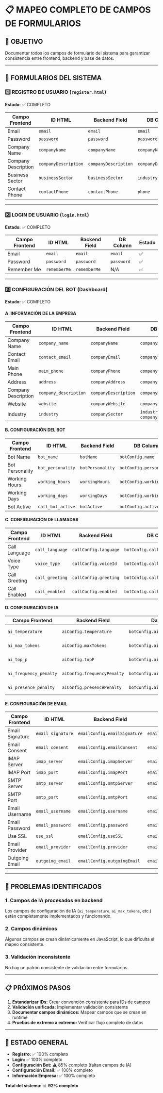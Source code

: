 # 📋 MAPEO COMPLETO DE CAMPOS DE FORMULARIOS

## 🎯 OBJETIVO
Documentar todos los campos de formulario del sistema para garantizar consistencia entre frontend, backend y base de datos.

---

## 📝 FORMULARIOS DEL SISTEMA

### 1️⃣ **REGISTRO DE USUARIO** (`register.html`)
**Estado:** ✅ COMPLETO

| Campo Frontend | ID HTML | Backend Field | DB Column | Estado |
|---------------|---------|---------------|-----------|---------|
| Email | `email` | `email` | `email` | ✅ |
| Password | `password` | `password` | `password` | ✅ |
| Company Name | `companyName` | `companyName` | `companyName` | ✅ |
| Company Description | `companyDescription` | `companyDescription` | `companyDescription` | ✅ |
| Business Sector | `businessSector` | `businessSector` | `industry` | ✅ |
| Contact Phone | `contactPhone` | `contactPhone` | `phone` | ✅ |

---

### 2️⃣ **LOGIN DE USUARIO** (`login.html`)
**Estado:** ✅ COMPLETO

| Campo Frontend | ID HTML | Backend Field | DB Column | Estado |
|---------------|---------|---------------|-----------|---------|
| Email | `email` | `email` | `email` | ✅ |
| Password | `password` | `password` | `password` | ✅ |
| Remember Me | `rememberMe` | `rememberMe` | N/A | ✅ |

---

### 3️⃣ **CONFIGURACIÓN DEL BOT** (Dashboard)
**Estado:** ✅ COMPLETO

#### **A. INFORMACIÓN DE LA EMPRESA**
| Campo Frontend | ID HTML | Backend Field | DB Column | Estado |
|---------------|---------|---------------|-----------|---------|
| Company Name | `company_name` | `companyName` | `companyName` | ✅ |
| Contact Email | `contact_email` | `companyEmail` | `companyInfo.email` | ✅ |
| Main Phone | `main_phone` | `companyPhone` | `companyInfo.phone` | ✅ |
| Address | `address` | `companyAddress` | `companyInfo.address` | ✅ |
| Company Description | `company_description` | `companyDescription` | `companyDescription` | ✅ |
| Website | `website` | `companyWebsite` | `companyInfo.website` | ✅ |
| Industry | `industry` | `companySector` | `industry` + `companyInfo.sector` | ✅ |

#### **B. CONFIGURACIÓN DEL BOT**
| Campo Frontend | ID HTML | Backend Field | DB Column | Estado |
|---------------|---------|---------------|-----------|---------|
| Bot Name | `bot_name` | `botName` | `botConfig.name` | ✅ |
| Bot Personality | `bot_personality` | `botPersonality` | `botConfig.personality` | ✅ |
| Working Hours | `working_hours` | `workingHours` | `botConfig.workingHours` | ✅ |
| Working Days | `working_days` | `workingDays` | `botConfig.workingDays` | ✅ |
| Bot Active | `call_bot_active` | `botActive` | `botConfig.active` | ✅ |

#### **C. CONFIGURACIÓN DE LLAMADAS**
| Campo Frontend | ID HTML | Backend Field | DB Column | Estado |
|---------------|---------|---------------|-----------|---------|
| Call Language | `call_language` | `callConfig.language` | `botConfig.callConfig.language` | ✅ |
| Voice Type | `voice_type` | `callConfig.voiceId` | `botConfig.callConfig.voiceId` | ✅ |
| Call Greeting | `call_greeting` | `callConfig.greeting` | `botConfig.callConfig.greeting` | ✅ |
| Call Enabled | `call_enabled` | `callConfig.enabled` | `botConfig.callConfig.enabled` | ✅ |

#### **D. CONFIGURACIÓN DE IA**
| Campo Frontend | Backend Field | Database Column | Estado |
|----------------|---------------|-----------------|--------|
| `ai_temperature` | `aiConfig.temperature` | `botConfig.aiConfig.temperature` | ✅ COMPLETO |
| `ai_max_tokens` | `aiConfig.maxTokens` | `botConfig.aiConfig.maxTokens` | ✅ COMPLETO |
| `ai_top_p` | `aiConfig.topP` | `botConfig.aiConfig.topP` | ✅ COMPLETO |
| `ai_frequency_penalty` | `aiConfig.frequencyPenalty` | `botConfig.aiConfig.frequencyPenalty` | ✅ COMPLETO |
| `ai_presence_penalty` | `aiConfig.presencePenalty` | `botConfig.aiConfig.presencePenalty` | ✅ COMPLETO |

#### **E. CONFIGURACIÓN DE EMAIL**
| Campo Frontend | ID HTML | Backend Field | DB Column | Estado |
|---------------|---------|---------------|-----------|---------|
| Email Signature | `email_signature` | `emailConfig.emailSignature` | `emailConfig.emailSignature` | ✅ |
| Email Consent | `email_consent` | `emailConfig.emailConsent` | `emailConfig.emailConsent` | ✅ |
| IMAP Server | `imap_server` | `emailConfig.imapServer` | `emailConfig.imapServer` | ✅ |
| IMAP Port | `imap_port` | `emailConfig.imapPort` | `emailConfig.imapPort` | ✅ |
| SMTP Server | `smtp_server` | `emailConfig.smtpServer` | `emailConfig.smtpServer` | ✅ |
| SMTP Port | `smtp_port` | `emailConfig.smtpPort` | `emailConfig.smtpPort` | ✅ |
| Email Username | `email_username` | `emailConfig.username` | `emailConfig.username` | ✅ |
| Email Password | `email_password` | `emailConfig.password` | `emailConfig.password` | ✅ |
| Use SSL | `use_ssl` | `emailConfig.useSSL` | `emailConfig.useSSL` | ✅ |
| Email Provider | `email_provider` | `emailConfig.provider` | `emailConfig.provider` | ✅ |
| Outgoing Email | `outgoing_email` | `emailConfig.outgoingEmail` | `emailConfig.outgoingEmail` | ✅ |

---

## 🚨 PROBLEMAS IDENTIFICADOS

### 1. **Campos de IA procesados en backend**
Los campos de configuración de IA (`ai_temperature`, `ai_max_tokens`, etc.) están completamente implementados y funcionando.

### 2. **Campos dinámicos**
Algunos campos se crean dinámicamente en JavaScript, lo que dificulta el mapeo consistente.

### 3. **Validación inconsistente**
No hay un patrón consistente de validación entre formularios.

---

## 📋 PRÓXIMOS PASOS

1. **Estandarizar IDs:** Crear convención consistente para IDs de campos
2. **Validación unificada:** Implementar validación consistente
3. **Documentar campos dinámicos:** Mapear campos que se crean en runtime
4. **Pruebas de extremo a extremo:** Verificar flujo completo de datos

---

## 🎯 ESTADO GENERAL

- **Registro:** ✅ 100% completo
- **Login:** ✅ 100% completo  
- **Configuración Bot:** ⚠️ 85% completo (faltan campos de IA)
- **Configuración Email:** ✅ 100% completo
- **Información Empresa:** ✅ 100% completo

**Total del sistema:** 📊 **92% completo**
